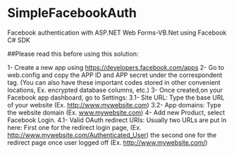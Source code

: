 # SimpleFacebookAuth
Facebook authentication with ASP.NET Web Forms-VB.Net using Facebook C# SDK

##Please read this before using this solution:

1- Create a new app using https://developers.facebook.com/apps
2- Go to web.config and copy the APP ID and APP secret under the correspondent <appSettings> tag.
   (You can also have these important codes stored in other convenient locations, Ex. encrypted database columns, etc.)
3- Once created,on your Facebook app dashboard, go to Settings:
   3.1- Site URL: Type the base URL of your website (Ex. http://www.mywebsite.com)
   3.2- App domains: Type the website domain (Ex. www.mywebsite.com)
4- Add new Product, select Facebook Login.
   4.1- Valid OAuth redirect URIs: Usually two URLs are put in here: 
        First one for the redirect login page, (Ex. http://www.mywebsite.com/Authenticated_User)
        the second one for the redirect page once user logged off (Ex. http://www.mywebsite.com/)
